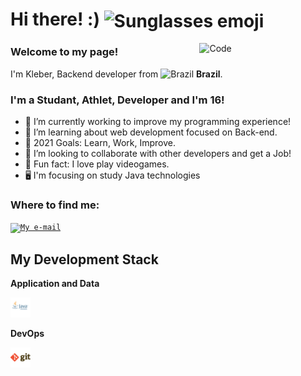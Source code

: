 # Hi there! :) <img width="40" align="center" src="https://emojis.slackmojis.com/emojis/images/1531849430/4246/blob-sunglasses.gif?1531849430" alt="Sunglasses emoji" />

<img align="right" width="40%" src="https://media.giphy.com/media/U16eJ5dFcfiolA5u85/giphy.gif" alt="Code" />

### Welcome to my page!
<p>
  I'm Kleber, Backend developer from <img width="16" src="https://www.flaticon.com/svg/static/icons/svg/197/197386.svg" alt="Brazil" />
  <b>Brazil</b>.
</p>

### I'm a Studant, Athlet, Developer and I'm 16!

- 🔭 I’m currently working to improve my programming experience!
- 🌱 I’m learning about web development focused on Back-end. 
- 🥅 2021 Goals: Learn, Work, Improve.
- 👯 I’m looking to collaborate with other developers and get a Job! 
- 🚵 Fun fact: I love play videogames.
- 🖥️ I'm focusing on study Java technologies 


### Where to find me:

</a>

<a href="">
  <code><img alt="My e-mail" width="32" src="https://www.flaticon.com/svg/vstatic/svg/179/179345.svg?token=exp=1617325395~hmac=7557fbc0c9eefaf13d2977f75faaa80f" /></code>
</a>
<br>

## My Development Stack

**Application and Data**

<code><img height="32" src="https://raw.githubusercontent.com/github/explore/80688e429a7d4ef2fca1e82350fe8e3517d3494d/topics/java/java.png"/></code>


**DevOps**

<code><img height="32" src="https://raw.githubusercontent.com/github/explore/80688e429a7d4ef2fca1e82350fe8e3517d3494d/topics/git/git.png" alt="Git"/></code>



<br/>






